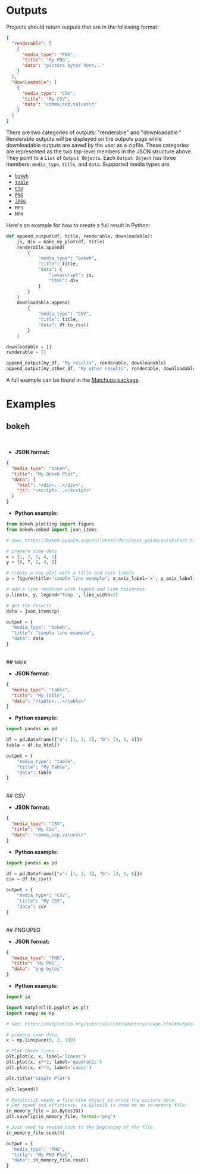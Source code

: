 # Outputs

Projects should return outputs that are in the following format:

```json
{
  "renderable": [
    {
      "media_type": "PNG",
      "title": "My PNG",
      "data": "picture bytes here..."
    }
  ],
  "downloadable": [
    {
      "media_type": "CSV",
      "title": "My CSV",
      "data": "comma,sep,values\n"
    }
  ]
}
```

There are two categories of outputs: "renderable" and "downloadable." Renderable outputs will be displayed on the outputs page while downloadable outputs are saved by the user as a zipfile. These categories are represented as the two top-level members in the JSON structure above. They point to a `List` of `Output Objects`. Each `Output Object` has three members: `media_type`, `title`, and `data`. Supported media types are:

- [`bokeh`](#bokeh)
- [`table`](#table)
- [`CSV`](#CSV)
- [`PNG`](#pngjpeg)
- [`JPEG`](#pngjpeg)
- `MP3`
- `MP4`

Here's an example for how to create a full result in Python:

```python
def append_output(df, title, renderable, downloadable):
  	js, div = make_my_plot(df, title)
    renderable.append(
        {
            "media_type": "bokeh",
            "title": title,
            "data": {
                "javascript": js,
                "html": div
            }
        }
    )
    downloadable.append(
        {
            "media_type": "CSV",
            "title": title,
            "data": df.to_csv()
        }
    )

downloadable = []
renderable = []

append_output(my_df, "My results", renderable, downloadable)
append_output(my_other_df, "My other results", renderable, downloadable)
```

A full example can be found in the [Matchups package](https://github.com/hdoupe/Matchups/blob/009d7e698f773fa28f41a574141a3c18d1bacf62/matchups/matchups.py#L61-L83).

# Examples

## bokeh

<br>

- **JSON format:**

```json
{
  "media_type": "bokeh",
  "title": "My Bokeh Plot",
  "data": {
    "html": "<div>...</div>",
    "js": "<script>...</script>"
  }
}
```

- **Python example:**

```python
from bokeh.plotting import figure
from bokeh.embed import json_items

# see: https://bokeh.pydata.org/en/latest/docs/user_guide/quickstart.html#getting-started

# prepare some data
x = [1, 2, 3, 4, 5]
y = [6, 7, 2, 4, 5]

# create a new plot with a title and axis labels
p = figure(title="simple line example", x_axis_label='x', y_axis_label='y')

# add a line renderer with legend and line thickness
p.line(x, y, legend="Temp.", line_width=2)

# get the results
data = json_items(p)

output = {
  "media_type": "bokeh",
  "title": "simple line example",
  "data": data
}
```

<br>
## table
<br>

- **JSON format:**

```json
{
  "media_type": "table",
  "title": "My Table",
  "data": "<table>...</table>"
}
```

- **Python example:**

```python
import pandas as pd

df = pd.DataFrame({"a": [1, 2, 3], "b": [4, 5, 6]})
table = df.to_html()

output = {
    "media_type": "table",
    "title": "My Table",
    "data": table
}
```

<br>
## CSV
<br>

- **JSON format:**

```json
{
  "media_type": "CSV",
  "title": "My CSV",
  "data": "comma,sep,values\n"
}
```

- **Python example:**

```python
import pandas as pd

df = pd.DataFrame({"a": [1, 2, 3], "b": [4, 5, 6]})
csv = df.to_csv()

output = {
    "media_type": "CSV",
    "title": "My CSV",
    "data": csv
}
```

<br>
## PNG/JPEG
<br>

- **JSON format:**

```json
{
  "media_type": "PNG",
  "title": "My PNG",
  "data": "png bytes"
}
```

- **Python example:**

```python
import io

import matplotlib.pyplot as plt
import numpy as np

# see: https://matplotlib.org/tutorials/introductory/usage.html#matplotlib-pyplot-and-pylab-how-are-they-related

# prepare some data
x = np.linspace(0, 2, 100)

# Plot three lines
plt.plot(x, x, label='linear')
plt.plot(x, x**2, label='quadratic')
plt.plot(x, x**3, label='cubic')

plt.title("Simple Plot")

plt.legend()

# Matplotlib needs a file-like object to write the picture data.
# For speed and efficiency, io.BytesIO is used as an in-memory file.
in_memory_file = io.BytesIO()
plt.savefig(in_memory_file, format="png")

# Just need to rewind back to the beginning of the file.
in_memory_file.seek(0)

output = {
  "media_type": "PNG",
  "title": "My PNG Plot",
  "data": in_memory_file.read()
}

```
